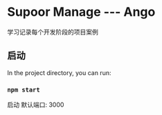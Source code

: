 # Supoor Manage --- Ango

学习记录每个开发阶段的项目案例

## 启动

In the project directory, you can run:

### `npm start`

启动 默认端口: 3000


